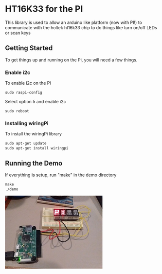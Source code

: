 # HT16K33 for the PI

This library is used to allow an arduino like platform (now with PI!) to communicate with the holtek ht16k33 chip
to do things like turn on/off LEDs or scan keys

## Getting Started

To get things up and running on the Pi, you will need a few things.

### Enable i2c

To enable i2c on the Pi

[More I2c info]: (https://diyprojects.io/activate-i2c-bus-raspberry-pi-3-zero/)
```
sudo raspi-config
```
Select option 5 and enable i2c
```
sudo reboot
```

### Installing wiringPi

To install the wiringPi library

[WiringPi library info]: (http://wiringpi.com/download-and-install/)
```
sudo apt-get update
sudo apt-get install wiringpi
```

## Running the Demo

If everything is setup, run "make" in the demo directory

```
make
./demo
```
![GitHub Logo](/pi/pic/demo.jpg)